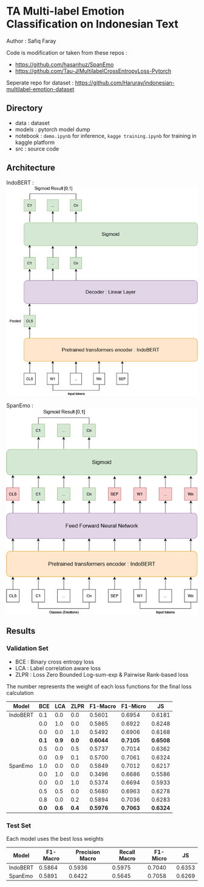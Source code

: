 # TA Multi-label Emotion Classification on Indonesian Text

Author : Safiq Faray

Code is modification or taken from these repos :

- https://github.com/hasanhuz/SpanEmo
- https://github.com/Tau-J/MultilabelCrossEntropyLoss-Pytorch

Seperate repo for dataset : https://github.com/Haruray/indonesian-multilabel-emotion-dataset

## Directory
- data : dataset
- models : pytorch model dump
- notebook : `demo.ipynb` for inference, `kagge training.ipynb` for training in kaggle platform
- src : source code

## Architecture

IndoBERT :
<img src="./static/indobert.png"/>

SpanEmo :
<img src="./static/spanemo.png"/>


## Results

### Validation Set

- BCE : Binary cross entropy loss
- LCA : Label correlation aware loss
- ZLPR : Loss Zero Bounded Log-sum-exp & Pairwise Rank-based loss

The number represents the weight of each loss functions for the final loss calculation

| Model    | BCE     | LCA     | ZLPR    | F1-Macro   | F1-Micro   | JS         |
| -------- | ------- | ------- | ------- | ---------- | ---------- | ---------- |
| IndoBERT | 0.1     | 0.0     | 0.0     | 0.5601     | 0.6954     | 0.6181     |
|          | 0.0     | 1.0     | 0.0     | 0.5865     | 0.6922     | 0.6248     |
|          | 0.0     | 0.0     | 1.0     | 0.5492     | 0.6906     | 0.6168     |
|          | **0.1** | **0.9** | **0.0** | **0.6044** | **0.7105** | **0.6508** |
|          | 0.5     | 0.0     | 0.5     | 0.5737     | 0.7014     | 0.6362     |
|          | 0.0     | 0.9     | 0.1     | 0.5700     | 0.7061     | 0.6324     |
| SpanEmo  | 1.0     | 0.0     | 0.0     | 0.5849     | 0.7012     | 0.6217     |
|          | 0.0     | 1.0     | 0.0     | 0.3496     | 0.6686     | 0.5586     |
|          | 0.0     | 0.0     | 1.0     | 0.5374     | 0.6694     | 0.5933     |
|          | 0.5     | 0.5     | 0.0     | 0.5680     | 0.6963     | 0.6278     |
|          | 0.8     | 0.0     | 0.2     | 0.5894     | 0.7036     | 0.6283     |
|          | **0.0** | **0.6** | **0.4** | **0.5976** | **0.7063** | **0.6324** |

### Test Set

Each model uses the best loss weights

| Model    | F1-Macro | Precision Macro | Recall Macro | F1-Micro | JS     |
| -------- | -------- | --------------- | ------------ | -------- | ------ |
| IndoBERT | 0.5864   | 0.5936          | 0.5975       | 0.7040   | 0.6353 |
| SpanEmo  | 0.5891   | 0.6422          | 0.5645       | 0.7058   | 0.6269 |
